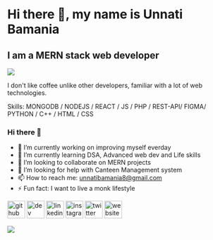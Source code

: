 # Hi there 👋, my name is Unnati Bamania
## I am a MERN stack web developer

![](https://i.imgur.com/AISkwEs.png)

I don't like coffee unlike other developers, familiar with a lot of web technologies. 

Skills: MONGODB / NODEJS / REACT / JS / PHP / REST-API/ FIGMA/ PYTHON / C++ / HTML / CSS

### Hi there 👋

- 🔭 I’m currently working on improving myself everday
- 🌱 I’m currently learning DSA, Advanced web dev and Life skills
- 👯 I’m looking to collaborate on MERN projects
- 🤔 I’m looking for help with Canteen Management system
- 📫 How to reach me: unnatibamania8@gmail.com  
- ⚡ Fun fact: I want to live a monk lifestyle



[<img src='https://cdn.jsdelivr.net/npm/simple-icons@3.0.1/icons/github.svg' alt='github' height='40'>](https://github.com/https://github.com/unnati2000)  [<img src='https://cdn.jsdelivr.net/npm/simple-icons@3.0.1/icons/dev-dot-to.svg' alt='dev' height='40'>](https://dev.to/https://dev.to/commentme)  [<img src='https://cdn.jsdelivr.net/npm/simple-icons@3.0.1/icons/linkedin.svg' alt='linkedin' height='40'>](https://www.linkedin.com/in/https://www.linkedin.com/in/unnatibamania/)  [<img src='https://cdn.jsdelivr.net/npm/simple-icons@3.0.1/icons/instagram.svg' alt='instagram' height='40'>](https://www.instagram.com/https://www.instagram.com/unnatibamania//)  [<img src='https://cdn.jsdelivr.net/npm/simple-icons@3.0.1/icons/twitter.svg' alt='twitter' height='40'>](https://twitter.com/https://twitter.com/bamania_unnati)  [<img src='https://cdn.jsdelivr.net/npm/simple-icons@3.0.1/icons/icloud.svg' alt='website' height='40'>](https://unnati2000.github.io/unnati2000.github.io)  




![](https://github-readme-stats.vercel.app/api?username=unnati2000&&show_icons=true&title_color=ffffff&icon_color=bb2acf&text_color=daf7dc&bg_color=151515)
